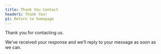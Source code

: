 ```yaml
---
title: Thank You Contact
header1: Thank You!
p1: Return to homepage
---
```

Thank you for contacting us.

We’ve received your response and we’ll reply to your message as soon as we can.
